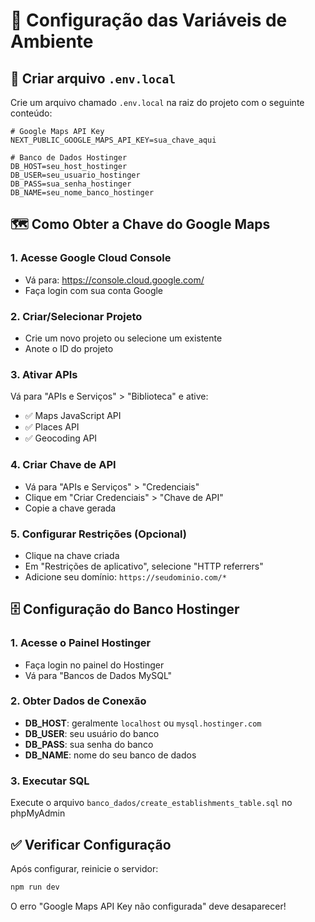 # 🔧 Configuração das Variáveis de Ambiente

## 📁 Criar arquivo `.env.local`

Crie um arquivo chamado `.env.local` na raiz do projeto com o seguinte conteúdo:

```env
# Google Maps API Key
NEXT_PUBLIC_GOOGLE_MAPS_API_KEY=sua_chave_aqui

# Banco de Dados Hostinger
DB_HOST=seu_host_hostinger
DB_USER=seu_usuario_hostinger
DB_PASS=sua_senha_hostinger
DB_NAME=seu_nome_banco_hostinger
```

## 🗺️ Como Obter a Chave do Google Maps

### 1. Acesse Google Cloud Console
- Vá para: https://console.cloud.google.com/
- Faça login com sua conta Google

### 2. Criar/Selecionar Projeto
- Crie um novo projeto ou selecione um existente
- Anote o ID do projeto

### 3. Ativar APIs
Vá para "APIs e Serviços" > "Biblioteca" e ative:
- ✅ Maps JavaScript API
- ✅ Places API  
- ✅ Geocoding API

### 4. Criar Chave de API
- Vá para "APIs e Serviços" > "Credenciais"
- Clique em "Criar Credenciais" > "Chave de API"
- Copie a chave gerada

### 5. Configurar Restrições (Opcional)
- Clique na chave criada
- Em "Restrições de aplicativo", selecione "HTTP referrers"
- Adicione seu domínio: `https://seudominio.com/*`

## 🗄️ Configuração do Banco Hostinger

### 1. Acesse o Painel Hostinger
- Faça login no painel do Hostinger
- Vá para "Bancos de Dados MySQL"

### 2. Obter Dados de Conexão
- **DB_HOST**: geralmente `localhost` ou `mysql.hostinger.com`
- **DB_USER**: seu usuário do banco
- **DB_PASS**: sua senha do banco
- **DB_NAME**: nome do seu banco de dados

### 3. Executar SQL
Execute o arquivo `banco_dados/create_establishments_table.sql` no phpMyAdmin

## ✅ Verificar Configuração

Após configurar, reinicie o servidor:
```bash
npm run dev
```

O erro "Google Maps API Key não configurada" deve desaparecer!

